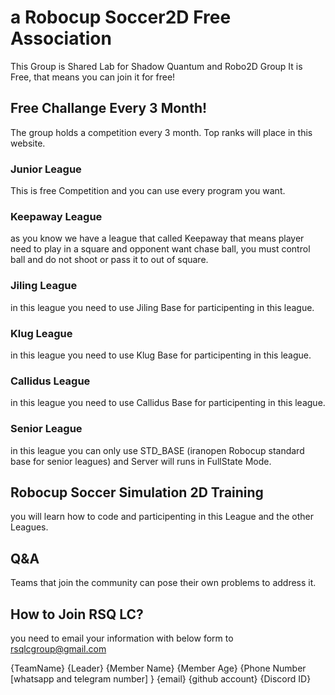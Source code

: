 # a Robocup Soccer2D Free Association
This Group is Shared Lab for Shadow Quantum and Robo2D Group
It is Free, that means you can join it for free!


## Free Challange Every 3 Month!
The group holds a competition every 3 month.
Top ranks will place in this website.

### Junior League
This is free Competition and you can use every program you want.

### Keepaway League
as you know we have a league that called Keepaway that means player need to play in a square and opponent want chase ball, you must control ball and do not shoot or pass it to out of square.

### Jiling League
in this league you need to use Jiling Base for participenting in this league.

### Klug League
in this league you need to use Klug Base for participenting in this league.

### Callidus League
in this league you need to use Callidus Base for participenting in this league.

### Senior League
in this league you can only use STD_BASE (iranopen Robocup standard base for senior leagues)
and Server will runs in FullState Mode.

## Robocup Soccer Simulation 2D Training
you will learn how to code and participenting in this League and the other Leagues.

## Q&A
Teams that join the community can pose their own problems to address it.

## How to Join RSQ LC?
you need to email your information with below form to rsqlcgroup@gmail.com

{TeamName}
{Leader}
{Member Name} {Member Age} {Phone Number [whatsapp and telegram number] } {email} {github account} {Discord ID}


